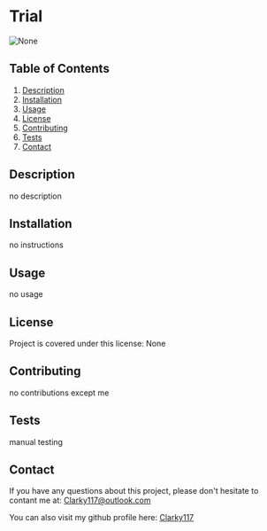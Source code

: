 

# Trial

![None](https://img.shields.io/badge/license-None-blue)
  
## Table of Contents
1. [Description](#description)
2. [Installation](#installation)
3. [Usage](#usage)
4. [License](#license)
5. [Contributing](#contributing)
6. [Tests](#tests)
7. [Contact](#contact)
  
## Description

no description
  
## Installation

no instructions
  
## Usage

no usage
  
## License

Project is covered under this license: None
  
## Contributing

no contributions except me
  
## Tests

manual testing
  
## Contact

If you have any questions about this project, please don't hesitate to contant me at: Clarky117@outlook.com
  
You can also visit my github profile here: [Clarky117](https://github.com/Clarky117)
